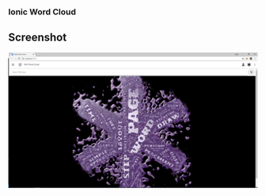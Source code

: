 ### Ionic Word Cloud

## Screenshot
![Screenshot](https://raw.githubusercontent.com/julianperrott/Ionic-WordCloud/master/Screenshot.jpg "screenshot")

